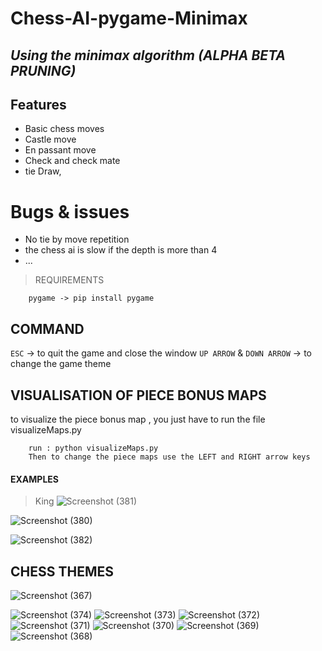 # Chess-AI-pygame-Minimax
## _Using the minimax algorithm (ALPHA BETA PRUNING)_ 

## Features

- Basic chess moves
- Castle move
- En passant move
- Check and check mate
- tie Draw,

# Bugs & issues
- No tie by move repetition
- the chess ai is slow if the depth is more than 4
- ...

> REQUIREMENTS
```
    pygame -> pip install pygame
```

## COMMAND

`ESC` -> to quit the game and close the window
`UP ARROW` & `DOWN ARROW` -> to change the game theme

## VISUALISATION OF PIECE BONUS MAPS

to visualize the piece bonus map , you just have to run the file visualizeMaps.py
```
    run : python visualizeMaps.py
    Then to change the piece maps use the LEFT and RIGHT arrow keys 
```

#### EXAMPLES
>King
![Screenshot (381)](https://user-images.githubusercontent.com/48150537/193106186-c7be1520-d318-412e-9f97-28c3a9ec5985.png)

![Screenshot (380)](https://user-images.githubusercontent.com/48150537/193106197-70af6b9a-b2aa-4194-82f2-7efe89baa28e.png)

![Screenshot (382)](https://user-images.githubusercontent.com/48150537/193106161-d15da808-0564-4fbc-b6c3-dd3c8cf240b4.png)


## CHESS THEMES

![Screenshot (367)](https://user-images.githubusercontent.com/48150537/193105513-8a35f0a1-ad84-42a5-a81c-08e7f1daae4b.png)

![Screenshot (374)](https://user-images.githubusercontent.com/48150537/193105555-1c055b48-b804-47b1-9e30-d0748390cb31.png)
![Screenshot (373)](https://user-images.githubusercontent.com/48150537/193105610-51889fd7-6489-465b-8fa8-a2eaa8927e03.png)
![Screenshot (372)](https://user-images.githubusercontent.com/48150537/193105662-7db703af-d0cf-4038-8f97-789b09c1cf5f.png)
![Screenshot (371)](https://user-images.githubusercontent.com/48150537/193105730-6b46ab4b-37a3-45a0-8692-34c659eb32c5.png)
![Screenshot (370)](https://user-images.githubusercontent.com/48150537/193105805-98833eb1-8dcd-4f7f-b6f0-419b0309b007.png)
![Screenshot (369)](https://user-images.githubusercontent.com/48150537/193105861-afb43e5b-8219-4a49-baee-d98609b97ed2.png)
![Screenshot (368)](https://user-images.githubusercontent.com/48150537/193105891-e6da0206-9338-45bd-ae7a-bd34a2ee564f.png)

